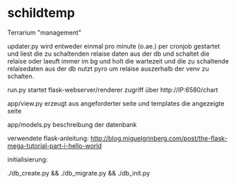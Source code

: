 # schildtemp
Terrarium "management"


updater.py 
wird entweder einmal pro minute (o.ae.) per cronjob
gestartet und liest die zu schaltenden relaise 
daten aus der db und schaltet die relaise oder 
laeuft immer im bg und holt die wartezeit und
die zu schaltende relaisedaten aus der db
nutzt pyro um relaise auszerhalb der venv zu schalten.

run.py
startet flask-webserver/renderer zugriff über http://IP:6580/chart

app/view.py
erzeugt aus angeforderter seite und templates die angezeigte seite

app/models.py
beschreibung der datenbank

verwendete flask-anleitung:
http://blog.miguelgrinberg.com/post/the-flask-mega-tutorial-part-i-hello-world

initialisierung:

./db_create.py && ./db_migrate.py && ./db_init.py
